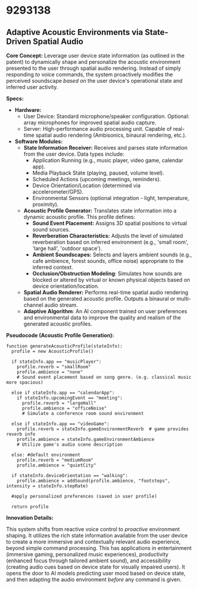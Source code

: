# 9293138

## Adaptive Acoustic Environments via State-Driven Spatial Audio

**Core Concept:** Leverage user device state information (as outlined in the patent) to dynamically shape and personalize the acoustic environment presented to the user through spatial audio rendering. Instead of simply responding *to* voice commands, the system proactively modifies the perceived soundscape *based on* the user device's operational state and inferred user activity.

**Specs:**

*   **Hardware:**
    *   User Device: Standard microphone/speaker configuration. Optional: array microphones for improved spatial audio capture.
    *   Server: High-performance audio processing unit. Capable of real-time spatial audio rendering (Ambisonics, binaural rendering, etc.).
*   **Software Modules:**
    *   **State Information Receiver:**  Receives and parses state information from the user device. Data types include:
        *   Application Running (e.g., music player, video game, calendar app).
        *   Media Playback State (playing, paused, volume level).
        *   Scheduled Actions (upcoming meetings, reminders).
        *   Device Orientation/Location (determined via accelerometer/GPS).
        *   Environmental Sensors (optional integration - light, temperature, proximity).
    *   **Acoustic Profile Generator:**  Translates state information into a dynamic acoustic profile. This profile defines:
        *   **Sound Event Placement:**  Assigns 3D spatial positions to virtual sound sources.
        *   **Reverberation Characteristics:**  Adjusts the level of simulated reverberation based on inferred environment (e.g., 'small room', 'large hall', 'outdoor space').
        *   **Ambient Soundscapes:**  Selects and layers ambient sounds (e.g., cafe ambience, forest sounds, office noise) appropriate to the inferred context.
        *   **Occlusion/Obstruction Modeling**: Simulates how sounds are blocked or altered by virtual or known physical objects based on device orientation/location.
    *   **Spatial Audio Renderer:** Performs real-time spatial audio rendering based on the generated acoustic profile. Outputs a binaural or multi-channel audio stream.
    *   **Adaptive Algorithm**: An AI component trained on user preferences and environmental data to improve the quality and realism of the generated acoustic profiles.

**Pseudocode (Acoustic Profile Generation):**

```
function generateAcousticProfile(stateInfo):
  profile = new AcousticProfile()

  if stateInfo.app == "musicPlayer":
    profile.reverb = "smallRoom"
    profile.ambience = "none"
    # Sound event placement based on song genre. (e.g. classical music more spacious)

  else if stateInfo.app == "calendarApp":
    if stateInfo.upcomingEvent == "meeting":
      profile.reverb = "largeHall"
      profile.ambience = "officeNoise"
      # Simulate a conference room sound environment

  else if stateInfo.app == "videoGame":
    profile.reverb = stateInfo.gameEnvironmentReverb  # game provides reverb info
    profile.ambience = stateInfo.gameEnvironmentAmbience
    # Utilize game's audio scene description

  else: #default environment
    profile.reverb = "mediumRoom"
    profile.ambience = "quietCity"

  if stateInfo.deviceOrientation == "walking":
    profile.ambience = addSound(profile.ambience, "footsteps", intensity = stateInfo.stepRate)

  #apply personalized preferences (saved in user profile)

  return profile
```

**Innovation Details:**

This system shifts from reactive voice control to *proactive* environment shaping. It utilizes the rich state information available from the user device to create a more immersive and contextually relevant audio experience, beyond simple command processing. This has applications in entertainment (immersive gaming, personalized music experiences), productivity (enhanced focus through tailored ambient sound), and accessibility (creating audio cues based on device state for visually impaired users). It opens the door to AI models predicting user mood based on device state, and then adapting the audio environment *before* any command is given.